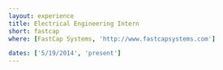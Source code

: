 ```yaml
---
layout: experience
title: Electrical Engineering Intern
short: fastcap
where: [FastCap Systems, 'http://www.fastcapsystems.com']

dates: ['5/19/2014', 'present']
---
```


